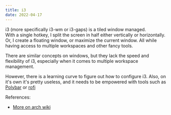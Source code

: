 ```yaml
---
title: i3
date: 2022-04-17
---
```



i3 (more specifically i3-wm or i3-gaps) is a tiled window managed.\
With a single hotkey, I split the screen in half either vertically or horizontally.
Or, I create a floating window, or maximize the current window.
All while having access to multiple workspaces and other fancy tools.

There are similar concepts on windows, but they lack the speed and flexibility of i3, especially when it comes to multiple workspace management.

However, there is a learning curve to figure out how to configure i3.
Also, on it's own it's pretty useless, and it needs to be empowered with tools such as [Polybar](https://polybar.github.io) or [rofi](https://wiki.archlinux.org/title/Rofi)

References:
- [More on arch wiki](https://wiki.archlinux.org/title/I3)
